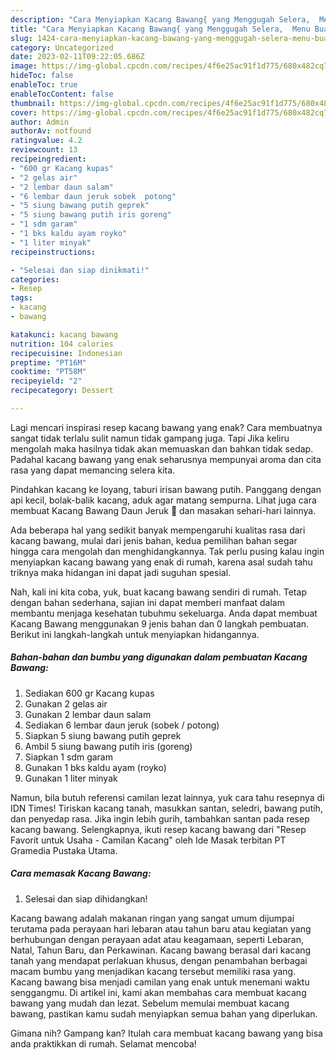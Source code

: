 ```yaml
---
description: "Cara Menyiapkan Kacang Bawang{ yang Menggugah Selera,  Menu Buat lebaran"
title: "Cara Menyiapkan Kacang Bawang{ yang Menggugah Selera,  Menu Buat lebaran"
slug: 1424-cara-menyiapkan-kacang-bawang-yang-menggugah-selera-menu-buat-lebaran
category: Uncategorized
date: 2023-02-11T09:22:05.686Z
image: https://img-global.cpcdn.com/recipes/4f6e25ac91f1d775/680x482cq70/kacang-bawang-foto-resep-utama.jpg
hideToc: false
enableToc: true
enableTocContent: false
thumbnail: https://img-global.cpcdn.com/recipes/4f6e25ac91f1d775/680x482cq70/kacang-bawang-foto-resep-utama.jpg
cover: https://img-global.cpcdn.com/recipes/4f6e25ac91f1d775/680x482cq70/kacang-bawang-foto-resep-utama.jpg
author: Admin
authorAv: notfound
ratingvalue: 4.2
reviewcount: 13
recipeingredient:
- "600 gr Kacang kupas"
- "2 gelas air"
- "2 lembar daun salam"
- "6 lembar daun jeruk sobek  potong"
- "5 siung bawang putih geprek"
- "5 siung bawang putih iris goreng"
- "1 sdm garam"
- "1 bks kaldu ayam royko"
- "1 liter minyak"
recipeinstructions:

- "Selesai dan siap dinikmati!"
categories:
- Resep
tags:
- kacang
- bawang

katakunci: kacang bawang 
nutrition: 104 calories
recipecuisine: Indonesian
preptime: "PT16M"
cooktime: "PT58M"
recipeyield: "2"
recipecategory: Dessert

---
```



Lagi mencari inspirasi resep kacang bawang yang enak? Cara membuatnya sangat tidak terlalu sulit namun tidak gampang juga. Tapi Jika keliru mengolah maka hasilnya tidak akan memuaskan dan bahkan tidak sedap. Padahal kacang bawang yang enak seharusnya mempunyai aroma dan cita rasa yang dapat memancing selera kita.


Pindahkan kacang ke loyang, taburi irisan bawang putih. Panggang dengan api kecil, bolak-balik kacang, aduk agar matang sempurna. Lihat juga cara membuat Kacang Bawang Daun Jeruk 🍊 dan masakan sehari-hari lainnya.

Ada beberapa hal yang sedikit banyak mempengaruhi kualitas rasa dari kacang bawang, mulai dari jenis bahan, kedua pemilihan bahan segar hingga cara mengolah dan menghidangkannya. Tak perlu pusing kalau ingin menyiapkan kacang bawang yang enak di rumah, karena asal sudah tahu triknya maka hidangan ini dapat jadi suguhan spesial.


Nah, kali ini kita coba, yuk, buat kacang bawang sendiri di rumah. Tetap dengan bahan sederhana, sajian ini dapat memberi manfaat dalam membantu menjaga kesehatan tubuhmu sekeluarga. Anda dapat membuat Kacang Bawang menggunakan 9 jenis bahan dan 0 langkah pembuatan. Berikut ini langkah-langkah untuk menyiapkan hidangannya.

<!--inarticleads1-->

##### Bahan-bahan dan bumbu yang digunakan dalam pembuatan Kacang Bawang:

1. Sediakan 600 gr Kacang kupas
1. Gunakan 2 gelas air
1. Gunakan 2 lembar daun salam
1. Sediakan 6 lembar daun jeruk (sobek / potong)
1. Siapkan 5 siung bawang putih geprek
1. Ambil 5 siung bawang putih iris (goreng)
1. Siapkan 1 sdm garam
1. Gunakan 1 bks kaldu ayam (royko)
1. Gunakan 1 liter minyak


Namun, bila butuh referensi camilan lezat lainnya, yuk cara tahu resepnya di IDN Times! Tiriskan kacang tanah, masukkan santan, seledri, bawang putih, dan penyedap rasa. Jika ingin lebih gurih, tambahkan santan pada resep kacang bawang. Selengkapnya, ikuti resep kacang bawang dari &#34;Resep Favorit untuk Usaha - Camilan Kacang&#34; oleh Ide Masak terbitan PT Gramedia Pustaka Utama. 

<!--inarticleads2-->

##### Cara memasak Kacang Bawang:


1. Selesai dan siap dihidangkan!

Kacang bawang adalah makanan ringan yang sangat umum dijumpai terutama pada perayaan hari lebaran atau tahun baru atau kegiatan yang berhubungan dengan perayaan adat atau keagamaan, seperti Lebaran, Natal, Tahun Baru, dan Perkawinan. Kacang bawang berasal dari kacang tanah yang mendapat perlakuan khusus, dengan penambahan berbagai macam bumbu yang menjadikan kacang tersebut memiliki rasa yang. Kacang bawang bisa menjadi camilan yang enak untuk menemani waktu senggangmu. Di artikel ini, kami akan membahas cara membuat kacang bawang yang mudah dan lezat. Sebelum memulai membuat kacang bawang, pastikan kamu sudah menyiapkan semua bahan yang diperlukan. 

Gimana nih? Gampang kan? Itulah cara membuat kacang bawang yang bisa anda praktikkan di rumah. Selamat mencoba!

